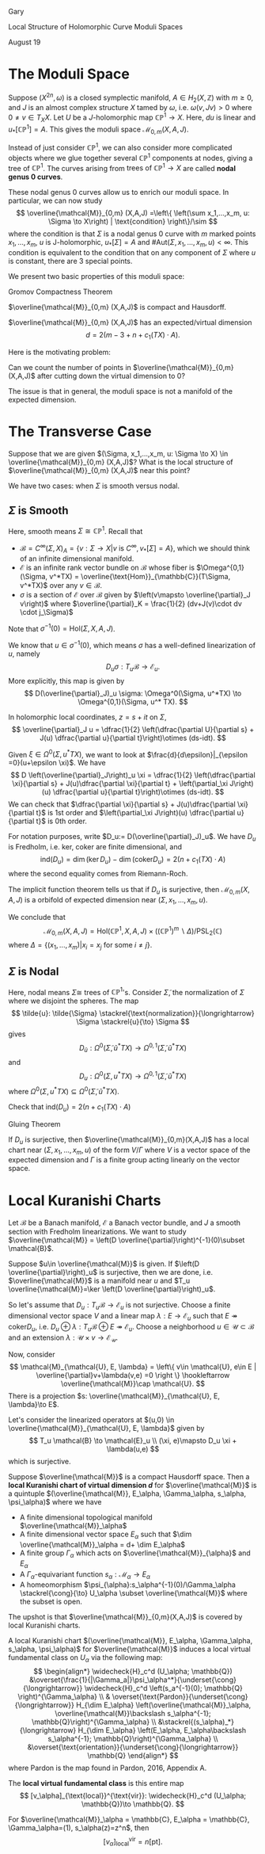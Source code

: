 <link href="../whirlwind.css" rel="stylesheet">

<whirlheader>
    <p>Gary</p>
    <p>Local Structure of Holomorphic Curve Moduli Spaces</p>
    <p>August 19</p>
</whirlheader>

# The Moduli Space 

Suppose $(X^{2n}, \omega)$ is a closed symplectic manifold, $A\in H_2(X,\mathbb{Z})$ with $m \ge 0$, and $J$ is an almost complex structure $X$ tamed by $\omega$, i.e. $\omega(v,Jv)>0$ where $0\neq v \in T_X X$. Let $U$ be a $J$-holomorphic map $\mathbb{CP}^1 \to X$. Here, $du$ is linear and $u_*[\mathbb{CP}^1]=A$. This gives the moduli space $\mathcal{M}_{0,m}(X, A, J)$.

Instead of just consider $\mathbb{CP}^1$, we can also consider more complicated objects where we glue together several $\mathbb{CP}^1$ components at nodes, giving a tree of $\mathbb{CP}^1$. The curves arising from $\text{trees of }\mathbb{CP}^1 \to X$ are called **nodal genus 0 curves**.

These nodal genus 0 curves allow us to enrich our moduli space. In particular, we can now study 
$$
\overline{\mathcal{M}}_{0,m} (X,A,J) =\left\{ \left(\sum x_1,...,x_m, u: \Sigma \to X\right) | \text{condition} \right\}/\sim
$$
where the condition is that $\Sigma$ is a nodal genus 0 curve with $m$ marked points $x_1,...,x_m$, $u$ is J-holomorphic, $u_*[\Sigma]=A$ and $\# \text{Aut}(\Sigma, x_1,...,x_m,u) < \infty$. This condition is equivalent to the condition that on any component of $\Sigma$ where $u$ is constant, there are 3 special points.

We present two basic properties of this moduli space:

<theorem>
<src>Gromov Compactness Theorem</src>

$\overline{\mathcal{M}}_{0,m} (X,A,J)$ is compact and Hausdorff.

</theorem>

<theorem>

$\overline{\mathcal{M}}_{0,m} (X,A,J)$ has an expected/virtual dimension
$$
d=2(m-3+n+c_1(TX)\cdot A).
$$

</theorem>

Here is the motivating problem:

<problem>

Can we count the number of points in $\overline{\mathcal{M}}_{0,m} (X,A,J)$ after cutting down the virtual dimension to $0$?

</problem>

The issue is that in general, the moduli space is not a manifold of the expected dimension.

# The Transverse Case 

<problem>

Suppose that we are given $(\Sigma, x_1,...,x_m, u: \Sigma \to X) \in \overline{\mathcal{M}}_{0,m} (X,A,J)$? What is the local structure of $\overline{\mathcal{M}}_{0,m} (X,A,J)$ near this point?

</problem>

We have two cases: when $\Sigma$ is smooth versus nodal.

## $\Sigma$ is Smooth

Here, smooth means $\Sigma \cong \mathbb{CP}^1$. Recall that 
- $\mathcal{B}=C^\infty (\Sigma, X)_A=\left\{ v:\Sigma \to X | v \text{ is }C^\infty, v_*[\Sigma]=A \right\}$, which we should think of an infinite dimensional manifold. 
- $\mathcal{E}$ is an infinite rank vector bundle on $\mathcal{B}$ whose fiber is $\Omega^{0,1}(\Sigma, v^*TX) = \overline{\text{Hom}}_{\mathbb{C}}(T\Sigma, v^*TX)$ over any $v\in \mathcal{B}$.
- $\sigma$ is a section of $\mathcal{E}$ over $\mathcal{B}$ given by $\left(v\mapsto \overline{\partial}_J v\right)$ where $\overline{\partial}_K = \frac{1}{2} (dv+J(v)\cdot dv \cdot j_\Sigma)$

Note that $\sigma^{-1}(0)=\text{Hol}(\Sigma, X,A,J)$.

We know that $u \in \sigma^{-1}(0)$, which means $\sigma$ has a well-defined linearization of $u$, namely 
$$
D_u \sigma: T_u \mathcal{B} \to \mathcal{E}_u.
$$
More explicitly, this map is given by 
$$
D(\overline{\partial}_J)_u \sigma: \Omega^0(\Sigma, u^*TX) \to \Omega^{0,1}(\Sigma, u^* TX).
$$

In holomorphic local coordinates, $z=s+it$ on $\Sigma$, 
$$
\overline{\partial}_J u = \dfrac{1}{2} \left(\dfrac{\partial U}{\partial s} + J(u) \dfrac{\partial u}{\partial t}\right)\otimes (ds-idt).
$$

Given $\xi \in \Omega^0(\Sigma, u^*TX)$, we want to look at $\frac{d}{d\epsilon}|_{\epsilon =0}(u+\epsilon \xi)$. We have 
$$
D \left(\overline{\partial}_J\right)_u \xi = \dfrac{1}{2} \left(\dfrac{\partial \xi}{\partial s} + J(u)\dfrac{\partial \xi}{\partial t} + \left(\partial_\xi J\right)(u) \dfrac{\partial u}{\partial t}\right)\otimes (ds-idt).
$$
We can check that $\dfrac{\partial \xi}{\partial s} + J(u)\dfrac{\partial \xi}{\partial t}$ is 1st order and $\left(\partial_\xi J\right)(u) \dfrac{\partial u}{\partial t}$ is 0th order.

For notation purposes, write $D_u:= D(\overline{\partial}_J)_u$. We have $D_u$ is Fredholm, i.e. $\text{ker, coker}$ are finite dimensional, and 
$$
\text{ind}(D_u)=\dim(\ker D_u)-\dim (\text{coker} D_u)= 2(n+c_1(TX)\cdot A)
$$
where the second equality comes from Riemann-Roch. 

The implicit function theorem tells us that if $D_u$ is surjective, then $\mathcal{M}_{0,m}(X,A,J)$ is a orbifold of expected dimension near $(\Sigma, x_1,...,x_m, u)$.

We conclude that
$$
\mathcal{M}_{0,m}(X,A,J) = \text{Hol}(\mathbb{CP}^1, X,A, J)\times \left(\left(\mathbb{CP}^1\right)^m \backslash \Delta\right)/\text{PSL}_2(\mathbb{C})
$$
where $\Delta = \left\{ (x_1,...,x_m)|x_i=x_j \text{ for some }i\neq j\right\}$. 

## $\Sigma$ is Nodal

Here, nodal means $\Sigma \cong$ trees of $\mathbb{CP}^1$'s. Consider $\tilde{\Sigma}$, the normalization of $\Sigma$ where we disjoint the spheres. The map 
$$
\tilde{u}: \tilde{\Sigma} \stackrel{\text{normalization}}{\longrightarrow} \Sigma \stackrel{u}{\to} \Sigma
$$
gives 
$$
D_{\tilde{u}}: \Omega^0  \left(\tilde{\Sigma}, \tilde{u}^* TX\right)\to \Omega^{0,1}(\tilde{\Sigma}, \tilde{u}^*TX)
$$
and
$$
D_{{u}}: \Omega^0  \left({\Sigma}, {u}^* TX\right)\to \Omega^{0,1}(\tilde{\Sigma}, \tilde{u}^*TX)
$$
where $\Omega^0(\Sigma, u^*TX) \subseteq \Omega^0  \left(\tilde{\Sigma}, \tilde{u}^* TX\right)$.

<exercise>

Check that $\text{ind}(D_u)=2(n+c_1(TX)\cdot A)$

</exercise>

<theorem>
<src>Gluing Theorem</src>

If $D_u$ is surjective, then $\overline{\mathcal{M}}_{0,m}(X,A,J)$ has a local chart near $(\Sigma,x_1,...,x_m, u)$ of the form $V/\Gamma$ where $V$ is a vector space of the expected dimension and $\Gamma$ is a finite group acting linearly on the vector space.

</theorem>

# Local Kuranishi Charts

Let $\mathcal{B}$ be a Banach manifold, $\mathcal{E}$ a Banach vector bundle, and $J$ a smooth section with Fredholm linearizations. We want to study $\overline{\mathcal{M}} = \left(D \overline{\partial}\right)^{-1}(0)\subset \mathcal{B}$.

Suppose $u\in \overline{\mathcal{M}}$ is given. If $\left(D \overline{\partial}\right)_u$ is surjective, then we are done, i.e. $\overline{\mathcal{M}}$ is a manifold near $u$ and $T_u \overline{\mathcal{M}}=\ker \left(D \overline{\partial}\right)_u$.

So let's assume that $D_u: T_u \mathcal{B}\to \mathcal{E}_u$ is not surjective. Choose a finite dimensional vector space $V$ and a linear map $\lambda: E \to \mathcal{E}_u$ such that $E\twoheadrightarrow \text{coker}D_u$, i.e. $D_u \oplus \lambda: T_u \mathcal{B} \oplus E \twoheadrightarrow \mathcal{E}_u$. Choose a neighborhood $u\in \mathcal{U} \subset \mathcal{B}$ and an extension $\lambda: \mathcal{U}\times v \to \mathcal{E}_{\mathcal{U}}$.

Now, consider 
$$
\mathcal{M}_{\mathcal{U}, E, \lambda} = \left\{ v\in \mathcal{U}, e\in E | \overline{\partial}v+\lambda(v,e) =0 \right \} \hookleftarrow  \overline{\mathcal{M}}\cap \mathcal{U}.
$$
There is a projection $s: \overline{\mathcal{M}}_{\mathcal{U}, E, \lambda}\to E$. 

Let's consider the linearized operators at $(u,0) \in \overline{\mathcal{M}}_{\mathcal{U}, E, \lambda}$ given by
$$
T_u \mathcal{B} \to \mathcal{E}_u \\
(\xi, e)\mapsto D_u \xi + \lambda(u,e)
$$
which is surjective.

<definition>

Suppose $\overline{\mathcal{M}}$ is a compact Hausdorff space. Then a **local Kuranishi chart of virtual dimension $d$** for $\overline{\mathcal{M}}$ is a quintuple $(\overline{\mathcal{M}}, E_\alpha, \Gamma_\alpha, s_\alpha, \psi_\alpha)$ where we have
- A finite dimensional topological manifold $\overline{\mathcal{M}}_\alpha$
- A finite dimensional vector space $E_\alpha$ such that $\dim \overline{\mathcal{M}}_\alpha = d+ \dim E_\alpha$
- A finite group $\Gamma_\alpha$ which acts on $\overline{\mathcal{M}}_{\alpha}$ and $E_\alpha$
- A $\Gamma_\alpha$-equivariant function $s_\alpha: \mathcal{M}_\alpha \to E_\alpha$
- A homeomorphism $\psi_{\alpha}:s_\alpha^{-1}(0)/\Gamma_\alpha \stackrel{\cong}{\to} U_\alpha \subset \overline{\mathcal{M}}$ where the subset is open.

</definition>

The upshot is that $\overline{\mathcal{M}}_{0,m}(X,A,J)$ is covered by local Kuranishi charts.

A local Kuranishi chart $(\overline{\mathcal{M}}, E_\alpha, \Gamma_\alpha, s_\alpha, \psi_\alpha)$ for $\overline{\mathcal{M}}$ induces a local virtual fundamental class on $U_\alpha$ via the following map:
$$
\begin{align*}
\widecheck{H}_c^d (U_\alpha; \mathbb{Q}) &\overset{\frac{1}{|\Gamma_a|}\psi_\alpha^*}{\underset{\cong}{\longrightarrow}} \widecheck{H}_c^d \left(s_a^{-1}(0); \mathbb{Q} \right)^{\Gamma_\alpha} \\
& \overset{\text{Pardon}}{\underset{\cong}{\longrightarrow}} H_{\dim E_\alpha} \left(\overline{\mathcal{M}}_\alpha, \overline{\mathcal{M}}\backslash s_\alpha^{-1}; \mathbb{Q}\right)^{\Gamma_\alpha} \\
&\stackrel{(s_\alpha)_*}{\longrightarrow} H_{\dim E_\alpha} \left(E_\alpha, E_\alpha\backslash s_\alpha^{-1}; \mathbb{Q}\right)^{\Gamma_\alpha} \\
&\overset{\text{orientation}}{\underset{\cong}{\longrightarrow}} \mathbb{Q}
\end{align*}
$$
where Pardon is the map found in <src>Pardon, 2016, Appendix A</src>.

<definition>

The **local virtual fundamental class** is this entire map
$$
[v_\alpha]_{\text{local}}^{\text{vir}}: \widecheck{H}_c^d (U_\alpha; \mathbb{Q})\to \mathbb{Q}.
$$

</definition>

<example>

For $\overline{\mathcal{M}}_\alpha = \mathbb{C}, E_\alpha = \mathbb{C}, \Gamma_\alpha=(1), s_\alpha(z)=z^n$, then
$$
[v_\alpha]_{\text{local}}^{\text{vir}}=n[\text{pt}].
$$

</example>

